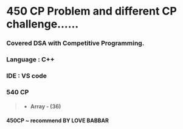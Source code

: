 # 450 CP Problem and different CP challenge......

### Covered DSA with Competitive Programming.

### Language : C++
### IDE : VS code

### 540 CP 
> * ####  Array - (36)

#### 450CP ~ recommend BY LOVE BABBAR

